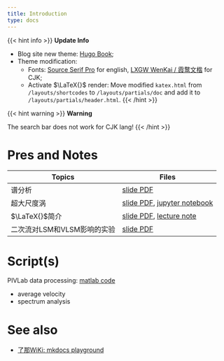 ```yaml
---
title: Introduction
type: docs
---
```


{{< hint info >}}
**Update Info**  

- Blog site new theme: [Hugo Book](https://themes.gohugo.io/themes/hugo-book/);
- Theme modification: 
    - Fonts: [Source Serif Pro](https://fonts.adobe.com/fonts/source-serif) for english, [LXGW WenKai / 霞鹜文楷](https://github.com/lxgw/LxgwWenKai) for CJK;
    - Activate $\LaTeX{}$ render: Move modified `katex.html` from `/layouts/shortcodes` to `/layouts/partials/doc` and add it to `/layouts/partials/header.html`.
{{< /hint >}}

{{< hint warning >}}
**Warning**

The search bar does not work for CJK lang!
{{< /hint >}}

# Pres and Notes

| Topics                      | Files|
| -----                       | ----|
| 谱分析                      | [slide PDF](./SpectrumAnalysis.pdf)|
| 超大尺度涡                  | [slide PDF](./超大尺度涡.pdf), [jupyter notebook](./预乘谱讨论.pdf)|
| $\LaTeX{}$简介              | [slide PDF](./LaTeX简介.pdf), [lecture note](./noteLaTeX简介.pdf)|
| 二次流对LSM和VLSM影响的实验 | [slide PDF](./环形水槽LSM-VLSM.pdf)|

# Script(s)
PIVLab data processing: [matlab code](./PIVlab.m)
- average velocity
- spectrum analysis

# See also
- [了那WiKi: mkdocs playground](https://l-n1988.github.io/open-channel/)

